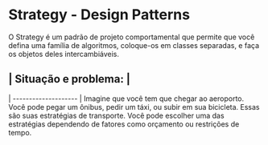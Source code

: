 # Strategy - Design Patterns

 O Strategy é um padrão de projeto
comportamental que permite que você defina
uma família de algoritmos, coloque-os em
classes separadas, e faça os objetos deles
intercambiáveis.

## | Situação e problema: |
   | -------------------- |
Imagine que você tem que chegar ao aeroporto. Você
pode pegar um ônibus, pedir um táxi, ou subir em sua
bicicleta. Essas são suas estratégias de transporte.
Você pode escolher uma das estratégias dependendo
de fatores como orçamento ou restrições de tempo.
